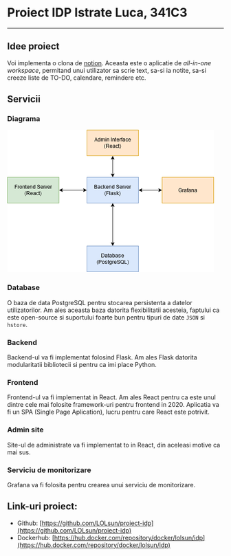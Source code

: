 # Proiect IDP Istrate Luca, 341C3

---

## Idee proiect

Voi implementa o clona de [notion](http://www.notion.so). Aceasta este o aplicatie
de _all-in-one workspace_, permitand unui utilizator sa scrie text, sa-si
ia notite, sa-si creeze liste de TO-DO, calendare, remindere etc.


## Servicii

### Diagrama

![diagrama servicii](services.png)

### Database

O baza de data PostgreSQL pentru stocarea persistenta a datelor utilizatorilor.
Am ales aceasta baza datorita flexibilitatii acesteia, faptului ca este open-source
si suportului foarte bun pentru tipuri de date `JSON` si `hstore`.

### Backend

Backend-ul va fi implementat folosind Flask. Am ales Flask datorita modularitatii
bibliotecii si pentru ca imi place Python.

### Frontend

Frontend-ul va fi implementat in React. Am ales React pentru ca este unul dintre
cele mai folosite framework-uri pentru frontend in 2020. Aplicatia va fi un SPA
(Single Page Aplication), lucru pentru care React este potrivit.

### Admin site

Site-ul de administrate va fi implementat to in React, din aceleasi motive ca mai sus.

### Serviciu de monitorizare

Grafana va fi folosita pentru crearea unui serviciu de monitorizare.


## Link-uri proiect:

 - Github: [https://github.com/LOLsun/proiect-idp](https://github.com/LOLsun/proiect-idp)
 - Dockerhub: [https://hub.docker.com/repository/docker/lolsun/idp](https://hub.docker.com/repository/docker/lolsun/idp)
